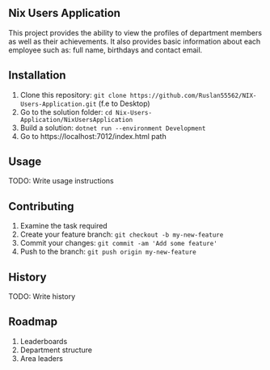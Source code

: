 ## Nix Users Application

This project provides the ability to view the profiles of department members as well as their achievements. It also provides basic information about each employee such as: full name, birthdays and contact email.

## Installation

1. Clone this repository: `git clone https://github.com/Ruslan55562/NIX-Users-Application.git` (f.e to Desktop)
2. Go to the solution folder: `cd Nix-Users-Application/NixUsersApplication`
3. Build a solution: `dotnet run --environment Development`
4. Go to https://localhost:7012/index.html path

## Usage

TODO: Write usage instructions

## Contributing

1. Examine the task required
2. Create your feature branch: `git checkout -b my-new-feature`
3. Commit your changes: `git commit -am 'Add some feature'`
4. Push to the branch: `git push origin my-new-feature`

## History
TODO: Write history

## Roadmap
1. Leaderboards
2. Department structure
3. Area leaders
